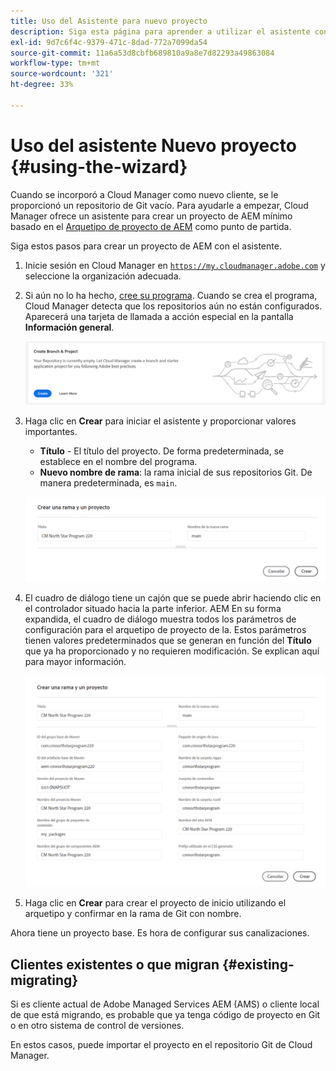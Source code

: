 ```yaml
---
title: Uso del Asistente para nuevo proyecto
description: Siga esta página para aprender a utilizar el asistente con el fin de crear un proyecto de aplicación de AEM
exl-id: 9d7c6f4c-9379-471c-8dad-772a7099da54
source-git-commit: 11a6a53d8cbfb689810a9a8e7d82293a49863084
workflow-type: tm+mt
source-wordcount: '321'
ht-degree: 33%

---
```



# Uso del asistente Nuevo proyecto {#using-the-wizard}

Cuando se incorporó a Cloud Manager como nuevo cliente, se le proporcionó un repositorio de Git vacío. Para ayudarle a empezar, Cloud Manager ofrece un asistente para crear un proyecto de AEM mínimo basado en el [Arquetipo de proyecto de AEM](https://github.com/adobe/aem-project-archetype) como punto de partida.

Siga estos pasos para crear un proyecto de AEM con el asistente.

1. Inicie sesión en Cloud Manager en [`https://my.cloudmanager.adobe.com`](https://my.cloudmanager.adobe.com) y seleccione la organización adecuada.

1. Si aún no lo ha hecho, [cree su programa](program-setup.md). Cuando se crea el programa, Cloud Manager detecta que los repositorios aún no están configurados. Aparecerá una tarjeta de llamada a acción especial en la pantalla **Información general**.

   ![Creación de llamada a acción del proyecto](/help/assets/image2018-10-3_14-29-44.png)

1. Haga clic en **Crear** para iniciar el asistente y proporcionar valores importantes.

   * **Título** - El título del proyecto. De forma predeterminada, se establece en el nombre del programa.
   * **Nuevo nombre de rama**: la rama inicial de sus repositorios Git. De manera predeterminada, es `main`.

   ![Valores del proyecto](/help/assets/screen_shot_2018-10-08at55825am.png)

1. El cuadro de diálogo tiene un cajón que se puede abrir haciendo clic en el controlador situado hacia la parte inferior. AEM En su forma expandida, el cuadro de diálogo muestra todos los parámetros de configuración para el arquetipo de proyecto de la. Estos parámetros tienen valores predeterminados que se generan en función del **Título** que ya ha proporcionado y no requieren modificación. Se explican aquí para mayor información.

   ![Parámetros detallados del arquetipo](/help/assets/screen_shot_2018-10-08at60032am.png)

1. Haga clic en **Crear** para crear el proyecto de inicio utilizando el arquetipo y confirmar en la rama de Git con nombre.

Ahora tiene un proyecto base. Es hora de configurar sus canalizaciones.

## Clientes existentes o que migran {#existing-migrating}

Si es cliente actual de Adobe Managed Services AEM (AMS) o cliente local de que está migrando, es probable que ya tenga código de proyecto en Git o en otro sistema de control de versiones.

En estos casos, puede importar el proyecto en el repositorio Git de Cloud Manager.
